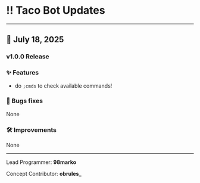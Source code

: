 # ‼️ Taco Bot Updates
---
## 📅 July 18, 2025
### v1.0.0 Release

### ✨ Features
- do `;cmds` to check available commands!
### 🐛 Bugs fixes
None
### 🛠️ Improvements
None

---
Lead Programmer: **98marko**

Concept Contributor: **obrules_**
